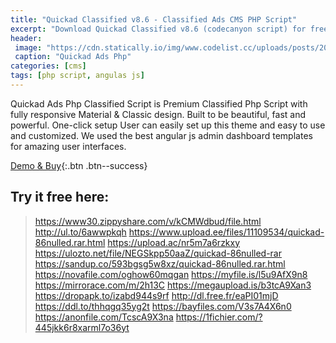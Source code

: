 ```yaml
---
title: "Quickad Classified v8.6 - Classified Ads CMS PHP Script"
excerpt: "Download Quickad Classified v8.6 (codecanyon script) for free"
header:
 image: "https://cdn.statically.io/img/www.codelist.cc/uploads/posts/2020-02/1581348672_quickad.jpg"
 caption: "Quickad Ads Php"
categories: [cms]
tags: [php script, angulas js]
---
```


Quickad Ads Php Classified Script is Premium Classified Php Script with fully responsive Material & Classic design. Built to be beautiful, fast and powerful. One-click setup User can easily set up this theme and easy to use and customized. We used the best angular js admin dashboard templates for amazing user interfaces.

[Demo & Buy](https://codecanyon.net/item/quickad-classified-ads-php-script/19960675){:.btn .btn--success}

## Try it free here:

> https://www30.zippyshare.com/v/kCMWdbud/file.html
> http://ul.to/6awwpkqh
> https://www.upload.ee/files/11109534/quickad-86nulled.rar.html
> https://upload.ac/nr5m7a6rzkxy
> https://ulozto.net/file/NEGSkpp50aaZ/quickad-86nulled-rar
> https://sandup.co/593bgsg5w8xz/quickad-86nulled.rar.html
> https://novafile.com/oghow60mqgan
> https://myfile.is/l5u9AfX9n8
> https://mirrorace.com/m/2h13C
> https://megaupload.is/b3tcA9Xan3
> https://dropapk.to/izabd944s9rf
> http://dl.free.fr/eaPI01mjD
> https://ddl.to/thhqgq35yg2t
> https://bayfiles.com/V3s7A4X6n0
> https://anonfile.com/TcscA9X3na
> https://1fichier.com/?445jkk6r8xarml7o36yt

